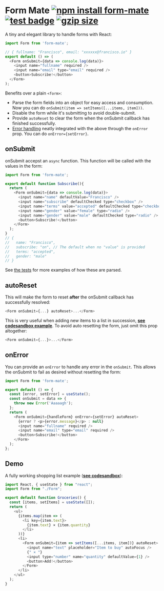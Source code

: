 # Form Mate [![npm install form-mate](https://img.shields.io/badge/npm%20install-form--mate-blue.svg)](https://www.npmjs.com/package/form-mate) [![test badge](https://github.com/franciscop/form-mate/workflows/tests/badge.svg)](https://github.com/franciscop/form-mate/actions) [![gzip size](https://img.badgesize.io/franciscop/form-mate/master/index.min.js.svg?compression=gzip)](https://github.com/franciscop/form-mate/blob/master/index.min.js)

A tiny and elegant library to handle forms with React:

```js
import Form from 'form-mate';

// { fullname: "Francisco", email: "xxxxxx@francisco.io" }
export default () => (
  <Form onSubmit={data => console.log(data)}>
    <input name="fullname" required />
    <input name="email" type="email" required />
    <button>Subscribe!</button>
  </Form>
);
```

Benefits over a plain `<form>`:

- Parse the form fields into an object for easy access and consumption. Now you can do `onSubmit(item => setItems([...items, item]))`.
- Disable the form while it's submitting to avoid double-submit.
- Provide `autoReset` to clear the form when the onSubmit callback has finished successfully.
- [Error handling](#onerror) neatly integrated with the above through the `onError` prop. You can do `onError={setError}`.


## onSubmit

onSubmit accepst an `async` function. This function will be called with the values in the form:

```js
import Form from 'form-mate';

export default function Subscribe(){
  return (
    <Form onSubmit={data => console.log(data)}>
      <input name="name" defaultValue="Francisco" />
      <input name="subscribe" defaultChecked type="checkbox" />
      <input name="terms" value="accepted" defaultChecked type="checkbox" />
      <input name="gender" value="female" type="radio" />
      <input name="gender" value="male" defaultChecked type="radio" />
      <button>Subscribe!</button>
    </Form>
  );
}
// {
//   name: "Francisco",
//   subscribe: "on", // The default when no "value" is provided
//   terms: "accepted",
//   gender: "male"
// }
```

See [the tests](https://github.com/franciscop/form-mate/blob/master/test.js) for more examples of how these are parsed.


## autoReset

This will make the form to reset **after** the onSubmit callback has successfully resolved:

```js
<Form onSubmit={...} autoReset>...</Form>
```

This is very useful when adding new items to a list in succession, [**see codesandbox example**](https://codesandbox.io/s/determined-nightingale-hzmob). To avoid auto resetting the form, just omit this prop altogether:

```js
<Form onSubmit={...}>...</Form>
```


## onError

You can provide an `onError` to handle any error in the `onSubmit`. This allows the onSubmit to fail as desired without resetting the form:

```js
import Form from 'form-mate';

export default () => {
  const [error, setError] = useState();
  const onSubmit = data => {
    throw new Error('Aaaaagh');
  };
  return (
    <Form onSubmit={handleForm} onError={setError} autoReset>
      {error ? <p>{error.message}</p> : null}
      <input name="fullname" required />
      <input name="email" type="email" required />
      <button>Subscribe!</button>
    </Form>
  );
};
```



## Demo

A fully working shopping list example ([**see codesandbox**](https://codesandbox.io/s/determined-nightingale-hzmob)):

```js
import React, { useState } from "react";
import Form from "./Form";

export default function Groceries() {
  const [items, setItems] = useState([]);
  return (
    <ul>
      {items.map(item => (
        <li key={item.text}>
          {item.text} × {item.quantity}
        </li>
      ))}
      <li>
        <Form onSubmit={item => setItems([...items, item])} autoReset>
          <input name="text" placeholder="Item to buy" autoFocus />
          {" × "}
          <input type="number" name="quantity" defaultValue={1} />
          <button>Add!</button>
        </Form>
      </li>
    </ul>
  );
}
```
